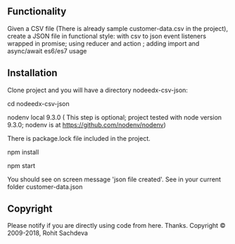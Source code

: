 ## Functionality

Given a CSV file (There is already sample customer-data.csv in the project), create a JSON file 
in functional style: with csv to json event listeners wrapped in promise; using reducer and action ; 
adding import and async/await es6/es7 usage


## Installation

Clone project and you will have a directory nodeedx-csv-json:

cd nodeedx-csv-json

nodenv local 9.3.0 ( This step is optional; project tested with node version 9.3.0; nodenv is at https://github.com/nodenv/nodenv)

There is package.lock file included in the project.

npm install

npm start

You should see on screen message 'json file created'. 
See in your current folder customer-data.json

## Copyright
Please notify if you are directly using code from here. Thanks.
Copyright © 2009-2018, Rohit Sachdeva
